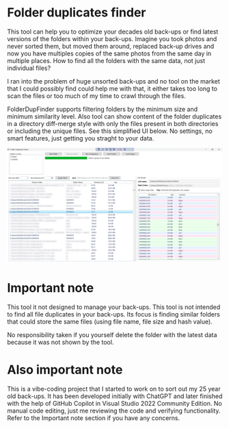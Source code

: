 # Folder duplicates finder

This tool can help you to optimize your decades old back-ups or find latest versions of the folders within your back-ups.
Imagine you took photos and never sorted them, but moved them around, replaced back-up drives and now you have multiples copies of the same photos from the same day in multiple places. How to find all the folders with the same data, not just individual files?

I ran into the problem of huge unsorted back-ups and no tool on the market that I could possibly find could help me with that, it either takes too long to scan the files or too much of my time to crawl through the files.

FolderDupFinder supports filtering folders by the minimum size and minimum similarity level. Also tool can show content of the folder duplicates in a directory diff-merge style with only the files present in both directories or including the unique files.
See this simplified UI below. No settings, no smart features, just getting you straght to your data.

![Alt text](/Screenshot/Main.jpg?raw=true "Example analysis")

# Important note
This tool it not designed to manage your back-ups. This tool is not intended to find all file duplicates in your back-ups. 
Its focus is finding similar folders that could store the same files (using file name, file size and hash value).

No responsibility taken if you yourself delete the folder with the latest data because it was not shown by the tool.

# Also important note
This is a vibe-coding project that I started to work on to sort out my 25 year old back-ups. It has been developed initially with ChatGPT and later finished with the help of GitHub Copilot in Visual Studio 2022 Community Edition. No manual code editing, just me reviewing the code and verifying functionality.
Refer to the Important note section if you have any concerns.
